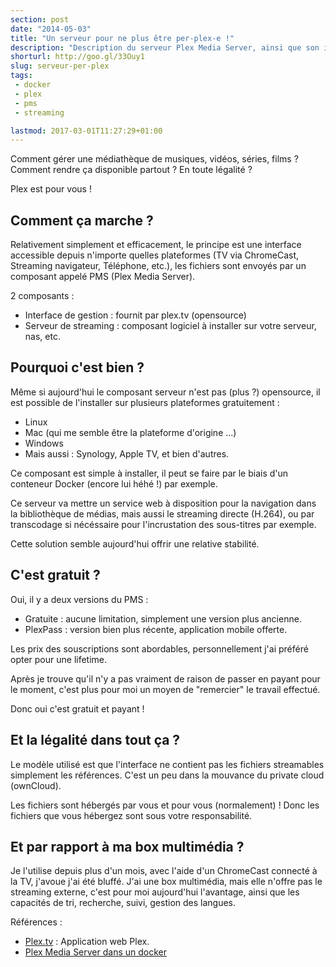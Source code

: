 ```yaml
---
section: post
date: "2014-05-03"
title: "Un serveur pour ne plus être per-plex-e !"
description: "Description du serveur Plex Media Server, ainsi que son interface utilisateur."
shorturl: http://goo.gl/33Ouy1
slug: serveur-per-plex
tags:
 - docker
 - plex
 - pms
 - streaming

lastmod: 2017-03-01T11:27:29+01:00
---
```


Comment gérer une médiathèque de musiques, vidéos, séries, films ?
Comment rendre ça disponible partout ? En toute légalité ?

Plex est pour vous !

## Comment ça marche ?

Relativement simplement et efficacement, le principe est une interface accessible
depuis n'importe quelles plateformes (TV via ChromeCast, Streaming navigateur,
Téléphone, etc.), les fichiers sont envoyés par un composant appelé PMS (Plex
Media Server).

2 composants :

  * Interface de gestion : fournit par plex.tv (opensource)
  * Serveur de streaming : composant logiciel à installer sur votre serveur, nas, etc.

## Pourquoi c'est bien ?

Même si aujourd'hui le composant serveur n'est pas (plus ?) opensource, il est
possible de l'installer sur plusieurs plateformes gratuitement :

  * Linux
  * Mac (qui me semble être la plateforme d'origine ...)
  * Windows
  * Mais aussi : Synology, Apple TV, et bien d'autres.

Ce composant est simple à installer, il peut se faire par le biais d'un conteneur
Docker (encore lui héhé !) par exemple.

Ce serveur va mettre un service web à disposition pour la navigation dans la bibliothèque
de médias, mais aussi le streaming directe (H.264), ou par transcodage si nécéssaire
pour l'incrustation des sous-titres par exemple.

Cette solution semble aujourd'hui offrir une relative stabilité.

## C'est gratuit ?

Oui, il y a deux versions du PMS :

  * Gratuite : aucune limitation, simplement une version plus ancienne.
  * PlexPass : version bien plus récente, application mobile offerte.

Les prix des souscriptions sont abordables, personnellement j'ai préféré opter pour
une lifetime.

Après je trouve qu'il n'y a pas vraiment de raison de passer en payant pour le moment,
c'est plus pour moi un moyen de "remercier" le travail effectué.

Donc oui c'est gratuit et payant !

## Et la légalité dans tout ça ?

Le modèle utilisé est que l'interface ne contient pas les fichiers streamables simplement
les références. C'est un peu dans la mouvance du private cloud (ownCloud).

Les fichiers sont hébergés par vous et pour vous (normalement) ! Donc les fichiers
que vous hébergez sont sous votre responsabilité.

## Et par rapport à ma box multimédia ?

Je l'utilise depuis plus d'un mois, avec l'aide d'un ChromeCast connecté à la TV,
j'avoue j'ai été bluffé.
J'ai une box multimédia, mais elle n'offre pas le streaming externe, c'est pour moi
aujourd'hui l'avantage, ainsi que les capacités de tri, recherche, suivi, gestion des
langues.

Références :

  * [Plex.tv](http://plex.tv|) : Application web Plex.
  * [Plex Media Server dans un docker](https://github.com/timhaak/docker-plex)
